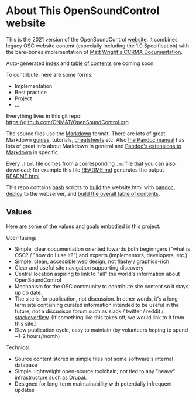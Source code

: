 # About This OpenSoundControl website

This is the 2021 version of the OpenSoundControl
[website](opensoundcontrol.org). It combines legacy OSC website
content (especially including the 1.0 Specification) with the
bare-bones implementation of [Matt Wright's CCRMA
Documentation](https://ccrma.stanford.edu/docs/toc.html).


Auto-generated [index](index.html) and [table of contents](toc.html)
are coming soon.

To contribute, here are some forms:

* Implementation
* Best practice
* Project
* ...

Everything lives in this git repo:
<https://github.com/CNMAT/OpenSoundControl.org>


The source files use the
[Markdown](https://daringfireball.net/projects/markdown/)
format. 
There
are
lots
of
great
Markdown
[guides](https://www.markdownguide.org),
tutorials,
[cheatsheets](https://github.com/adam-p/markdown-here/wiki/Markdown-Cheatsheet)
etc.
Also 
[the Pandoc manual](https://pandoc.org/MANUAL.html) 
has lots of great info about Markdown in general and 
[Pandoc's extensions to
Markdown](https://pandoc.org/MANUAL.html#pandocs-markdown) in
specific.

Every `.html` file comes from a corresponding `.md` file that you can
also download; for example this file [README.md](README.md) generates
the output [README.html](README.html).

This repo contains
[bash](https://en.wikipedia.org/wiki/Bash_(Unix_shell)) scripts to
[build](build.sh) the website html with [pandoc](https://pandoc.org),
[deploy](deploy.sh) to the webserver, and [build the overall table of
contents](buildtoc.sh).

## Values

Here are some of the values and goals embodied in this project:

User-facing:

* Simple, clear documentation oriented towards both beginngers ("what
  is OSC? / "how do I use it?") and experts (implementors, developers, etc.)
* Simple, clean, accessible web design, not flashy / graphics-rich
* Clear and useful site navigation supporting discovery
* Central location aspiring to link to "all" the world's information
  about OpenSoundControl
* Mechanism for the OSC community to contribute site content so it stays
  up do date.
* The site is for publication, not discussion. In other words, it's a
  long-term site containing curated information intended to be useful
  in the future, not a discusison forum such as slack / twitter /
  reddit /
  [stackoverflow](https://stackoverflow.com/search?q=opensoundcontrol).
  (If something like this takes off, we would link to it from this
  site.)
* Slow publication cycle, easy to maintain (by volunteers hoping to
  spend ~1-2 hours/month)


Technical:

* Source content stored in simple files not some software's internal
  database
* Simple, lightweight open-source toolchain; not tied to any "heavy"
  infrastructure such as Drupal.
* Designed for long-term maintainability with potentially infrequent updates



